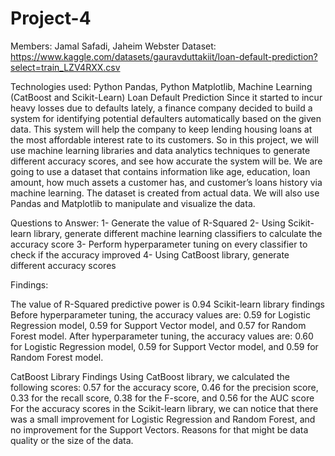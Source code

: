 # Project-4
Members: Jamal Safadi, Jaheim Webster
Dataset: https://www.kaggle.com/datasets/gauravduttakiit/loan-default-prediction?select=train_LZV4RXX.csv


Technologies used: Python Pandas, Python Matplotlib, Machine Learning (CatBoost and Scikit-Learn)
Loan Default Prediction
Since it started to incur heavy losses due to defaults lately, a finance company decided to build a system for identifying potential defaulters automatically based on the given data. This system will help the company to keep lending housing loans at the most affordable interest rate to its customers. So in this project, we will use machine learning libraries and data analytics techniques to generate different accuracy scores, and see how accurate the system will be. We are going to use a dataset that contains information like age, education, loan amount, how much assets a customer has, and customer’s loans history via machine learning. The dataset is created from actual data. We will also use Pandas and Matplotlib to manipulate and visualize the data.


Questions to Answer:
1- Generate the value of R-Squared
2- Using Scikit-learn library, generate different machine learning classifiers to calculate the accuracy score
3- Perform hyperparameter tuning on every classifier to check if the accuracy improved
4- Using CatBoost library, generate different accuracy scores

Findings:


The value of R-Squared predictive power is 0.94
Scikit-learn library findings
Before hyperparameter tuning, the accuracy values are: 0.59 for Logistic Regression model, 0.59 for Support Vector model, and 0.57 for Random Forest model.
After hyperparameter tuning, the accuracy values are: 0.60 for Logistic Regression model, 0.59 for Support Vector model, and 0.59 for Random Forest model.


CatBoost Library Findings
Using CatBoost library, we calculated the following scores: 0.57 for the accuracy score, 0.46 for the precision score, 0.33 for the recall score, 0.38 for the F-score, and 0.56 for the AUC score
For the accuracy scores in the Scikit-learn library, we can notice that there was a small improvement for Logistic Regression and Random Forest, and no improvement for the Support Vectors.
Reasons for that might be data quality or the size of the data.